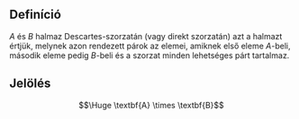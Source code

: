 ## Definíció
$A$ és $B$ halmaz Descartes-szorzatán (vagy direkt szorzatán) azt a halmazt értjük, melynek azon rendezett párok az elemei, amiknek első eleme $A$-beli, második eleme pedig $B$-beli és a szorzat minden lehetséges párt tartalmaz.
## Jelölés
$$\Huge \textbf{A} \times \textbf{B}$$
